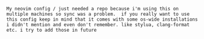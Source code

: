 `My neovim config / just needed a repo because i'm using this on multiple machines so sync was a problem. 
if you really want to use this config keep in mind that it comes with some os-wide installations i didn't mention and even don't remember.
like stylua, clang-format etc. i try to add those in future`


